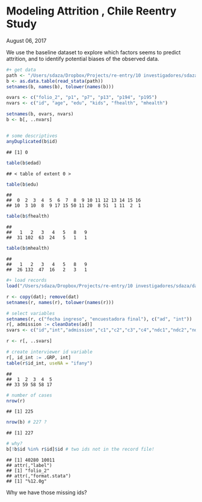 Modeling Attrition , Chile Reentry Study
================
August 06, 2017

We use the baseline dataset to explore which factors seems to predict attrition, and to identify potential biases of the observed data.

``` r
#+ get data
path <- "/Users/sdaza/Dropbox/Projects/re-entry/10 investigadores/sdaza/data/baseline/baseline_08052017.dta"
b <- as.data.table(read_stata(path))
setnames(b, names(b), tolower(names(b)))

ovars <- c("folio_2", "p1", "p7", "p13", "p194", "p195")
nvars <- c("id", "age", "edu", "kids", "fhealth", "mhealth")

setnames(b, ovars, nvars)
b <- b[, ..nvars]


# some descriptives
anyDuplicated(b$id)
```

    ## [1] 0

``` r
table(b$edad)
```

    ## < table of extent 0 >

``` r
table(b$edu)
```

    ## 
    ##  0  2  3  4  5  6  7  8  9 10 11 12 13 14 15 16 
    ## 10  3 10  8  9 17 15 50 11 20  8 51  1 11  2  1

``` r
table(b$fhealth)
```

    ## 
    ##   1   2   3   4   5   8   9 
    ##  31 102  63  24   5   1   1

``` r
table(b$mhealth)
```

    ## 
    ##   1   2   3   4   5   8   9 
    ##  26 132  47  16   2   3   1

``` r
#+ load records
load("/Users/sdaza/Dropbox/Projects/re-entry/10 investigadores/sdaza/data/records/register.Rdata")

r <- copy(dat); remove(dat)
setnames(r, names(r), tolower(names(r)))

# select variables
setnames(r, c("fecha ingreso", "encuestadora final"), c("ad", "int"))
r[, admission := cleanDates(ad)]
svars <- c("id","int","admission","c1","c2","c3","c4","ndc1","ndc2","ndc3","ndc4","start","week","twomonths","sixmonths")

r <- r[, ..svars]

# create interviewer id variable
r[, id_int := .GRP, int]
table(r$id_int, useNA = "ifany")
```

    ## 
    ##  1  2  3  4  5 
    ## 33 59 58 58 17

``` r
# number of cases
nrow(r)
```

    ## [1] 225

``` r
nrow(b) # 227 ?
```

    ## [1] 227

``` r
# why?
b[!b$id %in% r$id]$id # two ids not in the record file!
```

    ## [1] 40280 10011
    ## attr(,"label")
    ## [1] "folio_2"
    ## attr(,"format.stata")
    ## [1] "%12.0g"

Why we have those missing ids?

